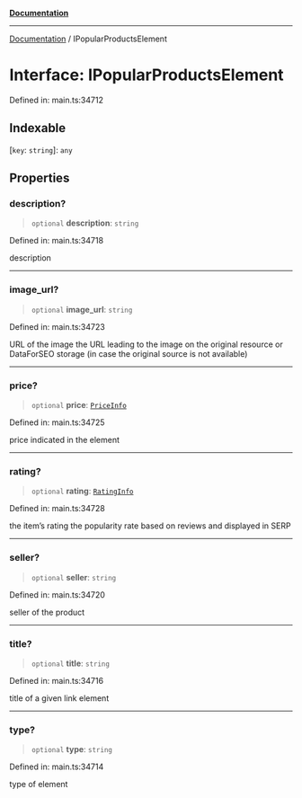 [**Documentation**](../README.md)

***

[Documentation](../README.md) / IPopularProductsElement

# Interface: IPopularProductsElement

Defined in: main.ts:34712

## Indexable

\[`key`: `string`\]: `any`

## Properties

### description?

> `optional` **description**: `string`

Defined in: main.ts:34718

description

***

### image\_url?

> `optional` **image\_url**: `string`

Defined in: main.ts:34723

URL of the image
the URL leading to the image on the original resource or DataForSEO storage (in case the original source is not available)

***

### price?

> `optional` **price**: [`PriceInfo`](../classes/PriceInfo.md)

Defined in: main.ts:34725

price indicated in the element

***

### rating?

> `optional` **rating**: [`RatingInfo`](../classes/RatingInfo.md)

Defined in: main.ts:34728

the item’s rating 
the popularity rate based on reviews and displayed in SERP

***

### seller?

> `optional` **seller**: `string`

Defined in: main.ts:34720

seller of the product

***

### title?

> `optional` **title**: `string`

Defined in: main.ts:34716

title of a given link element

***

### type?

> `optional` **type**: `string`

Defined in: main.ts:34714

type of element

